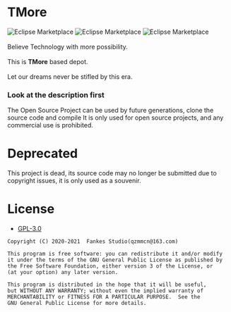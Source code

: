 # TMore

![Eclipse Marketplace](https://img.shields.io/badge/state-deprecated-lightgrey)
![Eclipse Marketplace](https://img.shields.io/badge/license-GPL3.0-blue)
![Eclipse Marketplace](https://img.shields.io/badge/version-v9.1.3-green)<br/><br/>
Believe Technology with more possibility.<br/><br/>
This is <strong>TMore</strong> based depot.<br/><br/>
Let our dreams never be stifled by this era.

### Look at the description first

The Open Source Project can be used by future generations, clone the source code and compile It is
only used for open source projects, and any commercial use is prohibited.

# Deprecated

This project is dead, its source code may no longer be submitted due to copyright issues, it is only
used as a souvenir.

# License

- [GPL-3.0](https://www.gnu.org/licenses/gpl-3.0.html)

```
Copyright (C) 2020-2021  Fankes Studio(qzmmcn@163.com)

This program is free software: you can redistribute it and/or modify
it under the terms of the GNU General Public License as published by
the Free Software Foundation, either version 3 of the License, or
(at your option) any later version.

This program is distributed in the hope that it will be useful,
but WITHOUT ANY WARRANTY; without even the implied warranty of
MERCHANTABILITY or FITNESS FOR A PARTICULAR PURPOSE.  See the
GNU General Public License for more details.
```
